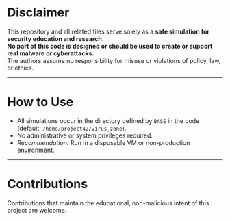 # Disclaimer

This repository and all related files serve solely as a **safe simulation for security education and research**.  
**No part of this code is designed or should be used to create or support real malware or cyberattacks.**  
The authors assume no responsibility for misuse or violations of policy, law, or ethics.

---

# How to Use

- All simulations occur in the directory defined by `BASE` in the code (default: `/home/project42/virus_zone`).
- No administrative or system privileges required.
- *Recommendation:* Run in a disposable VM or non-production environment.

---

# Contributions

Contributions that maintain the educational, non-malicious intent of this project are welcome.

